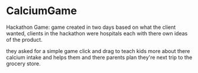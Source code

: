 # CalciumGame
Hackathon Game:
game created in two days based on what the client wanted, clients in the hackathon were hospitals each with there own ideas 
of the product.

they asked for a simple game click and drag to teach kids more about there calcium intake and helps them and there parents plan they're next 
trip to the grocery store. 
